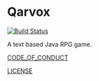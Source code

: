 # Qarvox
[![Build Status](https://travis-ci.org/Covoex/Qarvox.svg?branch=master)](https://travis-ci.org/Covoex/Qarvox)

A text based Java RPG game.

[CODE_OF_CONDUCT](https://github.com/Covoex/Qarvox/blob/master/CODE_OF_CONDUCT.md)

[LICENSE](https://github.com/Covoex/Qarvox/blob/master/LICENSE)
